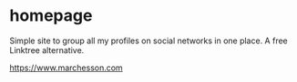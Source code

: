 # homepage
Simple site to group all my profiles on social networks in one place. A free Linktree alternative.

https://www.marchesson.com
